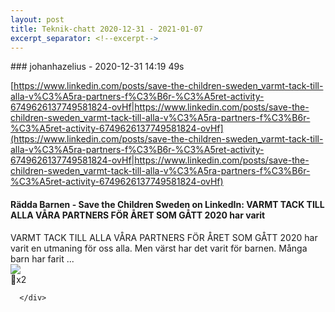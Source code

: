 ```yaml
---
layout: post
title: Teknik-chatt 2020-12-31 - 2021-01-07
excerpt_separator: <!--excerpt-->
---
```

<section class="message" markdown="1">
### johanhazelius - 2020-12-31 14:19 49s

[https://www.linkedin.com/posts/save-the-children-sweden_varmt-tack-till-alla-v%C3%A5ra-partners-f%C3%B6r-%C3%A5ret-activity-6749626137749581824-ovHf|https://www.linkedin.com/posts/save-the-children-sweden_varmt-tack-till-alla-v%C3%A5ra-partners-f%C3%B6r-%C3%A5ret-activity-6749626137749581824-ovHf](https://www.linkedin.com/posts/save-the-children-sweden_varmt-tack-till-alla-v%C3%A5ra-partners-f%C3%B6r-%C3%A5ret-activity-6749626137749581824-ovHf|https://www.linkedin.com/posts/save-the-children-sweden_varmt-tack-till-alla-v%C3%A5ra-partners-f%C3%B6r-%C3%A5ret-activity-6749626137749581824-ovHf)

<div class="attachment"><h4>Rädda Barnen - Save the Children Sweden on LinkedIn: VARMT TACK TILL ALLA VÅRA PARTNERS FÖR ÅRET SOM GÅTT 2020 har varit</h4><div class="text">VARMT TACK TILL ALLA VÅRA PARTNERS FÖR ÅRET SOM GÅTT 2020 har varit en utmaning för oss alla. Men värst har det varit för barnen. Många barn har farit ...</div>
<a href="https://www.linkedin.com/posts/save-the-children-sweden_varmt-tack-till-alla-v%C3%A5ra-partners-f%C3%B6r-%C3%A5ret-activity-6749626137749581824-ovHf"><img src="https://media-exp1.licdn.com/dms/image/C4E22AQFlVdxZJeDoFg/feedshare-shrink_1280-alternative/0/1609236272290?e=1612396800&v=beta&t=yp_EAQ2hBdQWdTPmVTWqcVXx8iOa-smsMRhdQobNViM" fallback="Rädda Barnen - Save the Children Sweden on LinkedIn: VARMT TACK TILL ALLA VÅRA PARTNERS FÖR ÅRET SOM GÅTT 2020 har varit"/></a></div>
    
<div class="reactionsDiv">
<div class="reactionDiv">
<span title="daniel.winther,  reacted this way." class="reactionSpan">
🐧x2</span>
</div>
     
      </div>
    

<!--excerpt-->
</section>